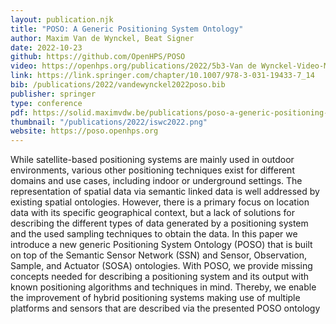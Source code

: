 ```yaml
---
layout: publication.njk
title: "POSO: A Generic Positioning System Ontology"
author: Maxim Van de Wynckel, Beat Signer
date: 2022-10-23
github: https://github.com/OpenHPS/POSO
video: https://openhps.org/publications/2022/5b3-Van de Wynckel-Video-MQ.mp4
link: https://link.springer.com/chapter/10.1007/978-3-031-19433-7_14
bib: /publications/2022/vandewynckel2022poso.bib
publisher: springer
type: conference
pdf: https://solid.maximvdw.be/publications/poso-a-generic-positioning-system-ontology.pdf
thumbnail: "/publications/2022/iswc2022.png"
website: https://poso.openhps.org
---
```

While satellite-based positioning systems are mainly used in
outdoor environments, various other positioning techniques exist for different domains and use cases, including indoor or underground settings.
The representation of spatial data via semantic linked data is well addressed by existing spatial ontologies. However, there is a primary focus
on location data with its specific geographical context, but a lack of solutions for describing the different types of data generated by a positioning
system and the used sampling techniques to obtain the data. In this paper we introduce a new generic Positioning System Ontology (POSO)
that is built on top of the Semantic Sensor Network (SSN) and Sensor,
Observation, Sample, and Actuator (SOSA) ontologies. With POSO, we
provide missing concepts needed for describing a positioning system and
its output with known positioning algorithms and techniques in mind.
Thereby, we enable the improvement of hybrid positioning systems making use of multiple platforms and sensors that are described via the
presented POSO ontology